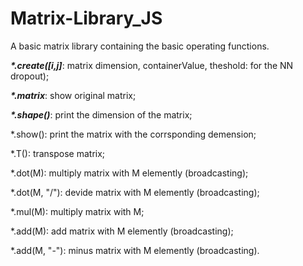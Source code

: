 # Matrix-Library_JS
A basic matrix library containing the basic operating functions.

  ___*.create([i,j]___: matrix dimension, containerValue, theshold: for the NN dropout);
  
  ___*.matrix___: show original matrix;

  ___*.shape()___: print the dimension of the matrix;

  *.show(): print the matrix with the corrsponding demension;

  *.T(): transpose matrix;

  *.dot(M): multiply matrix with M elemently (broadcasting);

  *.dot(M, "/"): devide matrix with M elemently (broadcasting);

  *.mul(M): multiply matrix with M;

  *.add(M): add matrix with M elemently (broadcasting);

  *.add(M, "-"): minus matrix with M elemently (broadcasting).
